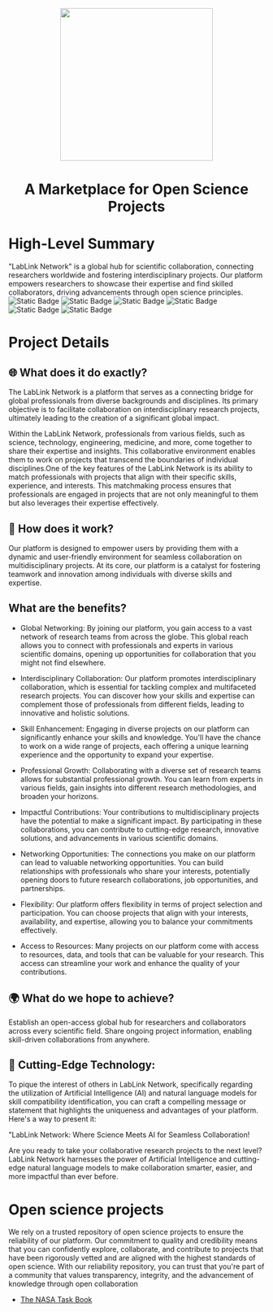 <p align="center">
  <img width="300" height="300" src="https://github.com/Fran4002/static_web/blob/main/src/images/logo.png?raw=true">
</p>
<h1 align="center">A Marketplace for Open Science Projects</h1>

# High-Level Summary
"LabLink Network" is a global hub for scientific collaboration, connecting researchers worldwide and fostering interdisciplinary projects. Our platform empowers researchers to showcase their expertise and find skilled collaborators, driving advancements through open science principles.
![Static Badge](https://img.shields.io/badge/open-source-blue)
![Static Badge](https://img.shields.io/badge/Figma-Figma?style=flat&logo=figma&logoColor=orange&label=code&labelColor=gray&color=orange)
![Static Badge](https://img.shields.io/badge/Python-python?style=flat&logo=python&logoColor=yellow&label=code&labelColor=gray&color=blue)
![Static Badge](https://img.shields.io/badge/React-React?style=react&logo=react&logoColor=blue&label=code&labelColor=gray&color=blue)
![Static Badge](https://img.shields.io/badge/Javascript-Javascript?style=javascript&logo=javascript&logoColor=yellow&label=code&labelColor=gray&color=yellow)
![Static Badge](https://img.shields.io/badge/HTML5-HTML5?style=flat&logo=HTML5&logoColor=red&label=code&labelColor=gray&color=red)






# Project Details
## 🌐 What does it do exactly?

The LabLink Network is a platform that serves as a connecting bridge for global professionals from diverse backgrounds and disciplines. Its primary objective is to facilitate collaboration on interdisciplinary research projects, ultimately leading to the creation of a significant global impact.

Within the LabLink Network, professionals from various fields, such as science, technology, engineering, medicine, and more, come together to share their expertise and insights. This collaborative environment enables them to work on projects that transcend the boundaries of individual disciplines.One of the key features of the LabLink Network is its ability to match professionals with projects that align with their specific skills, experience, and interests. This matchmaking process ensures that professionals are engaged in projects that are not only meaningful to them but also leverages their expertise effectively.
## 🤝 How does it work?

Our platform is designed to empower users by providing them with a dynamic and user-friendly environment for seamless collaboration on multidisciplinary projects. At its core, our platform is a catalyst for fostering teamwork and innovation among individuals with diverse skills and expertise.
## What are the benefits?

   - Global Networking: By joining our platform, you gain access to a vast network of research teams from across the globe. This global reach allows you to connect with professionals and experts in various scientific domains, opening up opportunities for collaboration that you might not find elsewhere.

   - Interdisciplinary Collaboration: Our platform promotes interdisciplinary collaboration, which is essential for tackling complex and multifaceted research projects. You can discover how your skills and expertise can complement those of professionals from different fields, leading to innovative and holistic solutions.

   - Skill Enhancement: Engaging in diverse projects on our platform can significantly enhance your skills and knowledge. You'll have the chance to work on a wide range of projects, each offering a unique learning experience and the opportunity to expand your expertise.

   - Professional Growth: Collaborating with a diverse set of research teams allows for substantial professional growth. You can learn from experts in various fields, gain insights into different research methodologies, and broaden your horizons.

   - Impactful Contributions: Your contributions to multidisciplinary projects have the potential to make a significant impact. By participating in these collaborations, you can contribute to cutting-edge research, innovative solutions, and advancements in various scientific domains.

   - Networking Opportunities: The connections you make on our platform can lead to valuable networking opportunities. You can build relationships with professionals who share your interests, potentially opening doors to future research collaborations, job opportunities, and partnerships.

   - Flexibility: Our platform offers flexibility in terms of project selection and participation. You can choose projects that align with your interests, availability, and expertise, allowing you to balance your commitments effectively.

   - Access to Resources: Many projects on our platform come with access to resources, data, and tools that can be valuable for your research. This access can streamline your work and enhance the quality of your contributions.
## 🌍 What do we hope to achieve?

Establish an open-access global hub for researchers and collaborators across every scientific field. Share ongoing project information, enabling skill-driven collaborations from anywhere.
## 🧠 Cutting-Edge Technology:

To pique the interest of others in LabLink Network, specifically regarding the utilization of Artificial Intelligence (AI) and natural language models for skill compatibility identification, you can craft a compelling message or statement that highlights the uniqueness and advantages of your platform. Here's a way to present it:

"LabLink Network: Where Science Meets AI for Seamless Collaboration!

Are you ready to take your collaborative research projects to the next level? LabLink Network harnesses the power of Artificial Intelligence and cutting-edge natural language models to make collaboration smarter, easier, and more impactful than ever before.

# Open science projects
We rely on a trusted repository of open science projects to ensure the reliability of our platform. Our commitment to quality and credibility means that you can confidently explore, collaborate, and contribute to projects that have been rigorously vetted and are aligned with the highest standards of open science. With our reliability repository, you can trust that you're part of a community that values transparency, integrity, and the advancement of knowledge through open collaboration
- [The NASA Task Book](https://taskbook.nasaprs.com/tbp/index.cfm)






